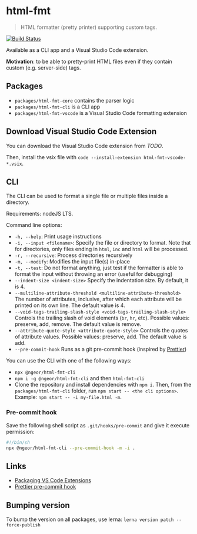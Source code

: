 # html-fmt

> HTML formatter (pretty printer) supporting custom tags.

[![Build Status](https://travis-ci.org/ngeor/html-fmt.svg?branch=master)](https://travis-ci.org/ngeor/html-fmt)

Available as a CLI app and a Visual Studio Code extension.

**Motivation**: to be able to pretty-print HTML files even if they contain custom (e.g. server-side)
tags.

## Packages

- `packages/html-fmt-core` contains the parser logic
- `packages/html-fmt-cli` is a CLI app
- `packages/html-fmt-vscode` is a Visual Studio Code formatting extension

## Download Visual Studio Code Extension

You can download the Visual Studio Code extension from _TODO_.


Then, install the vsix file with
`code --install-extension html-fmt-vscode-*.vsix`.

## CLI

The CLI can be used to format a single file or multiple files inside a
directory.

Requirements: nodeJS LTS.

Command line options:

- `-h, --help`: Print usage instructions
- `-i, --input <filename>`: Specify the file or directory to format. Note that
  for directories, only files ending in `html`, `inc` and `html` will be
  processed.
- `-r, --recursive`: Process directories recursively
- `-m, --modify`: Modifies the input file(s) in-place
- `-t, --test`: Do not format anything, just test if the formatter is able to
  format the input without throwing an error (useful for debugging)
- `--indent-size <indent-size>` Specify the indentation size. By default, it
  is 4.
- `--multiline-attribute-threshold <multiline-attribute-threshold>` The number
  of attributes, inclusive, after which each attribute will be printed on its
  own line. The default value is 4.
- `--void-tags-trailing-slash-style <void-tags-trailing-slash-style>` Controls
  the trailing slash of void elements (`br`, `hr`, etc). Possible values:
  preserve, add, remove. The default value is remove.
- `--attribute-quote-style <attribute-quote-style>` Controls the quotes of
  attribute values. Possible values: preserve, add. The default value is
  add.
- `--pre-commit-hook` Runs as a git pre-commit hook (inspired by [Prettier](https://prettier.io/docs/en/precommit.html#option-5-bash-script))

You can use the CLI with one of the following ways:

- `npx @ngeor/html-fmt-cli`
- `npm i -g @ngeor/html-fmt-cli` and then `html-fmt-cli`
- Clone the repository and install dependencies with `npm i`. Then, from the
  `packages/html-fmt-cli` folder, run `npm start -- <the cli options>`. Example:
  `npm start -- -i my-file.html -m`.

### Pre-commit hook

Save the following shell script as `.git/hooks/pre-commit` and give it execute permission:

```sh
#!/bin/sh
npx @ngeor/html-fmt-cli --pre-commit-hook -m -i .
```

## Links

- [Packaging VS Code Extensions](https://code.visualstudio.com/api/working-with-extensions/publishing-extension)
- [Prettier pre-commit hook](https://prettier.io/docs/en/precommit.html#option-5-bash-script)

## Bumping version

To bump the version on all packages, use lerna:
`lerna version patch --force-publish`
